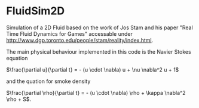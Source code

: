 # FluidSim2D
Simulation of a 2D Fluid based on the work of Jos Stam and his paper "Real Time Fluid Dynamics for Games" accessable under http://www.dgp.toronto.edu/people/stam/reality/index.html.

The main physical behaviour implemented in this code is the Navier Stokes equation

$\frac{\partial u}{\partial t} = - (u \cdot \nabla) u + \nu \nabla^2 u + f$

and the quation for smoke density

$\frac{\partial \rho}{\partial t} = - (u \cdot \nabla) \rho + \kappa \nabla^2 \rho + S$.
